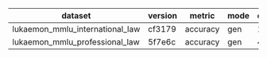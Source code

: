 | dataset | version | metric | mode | q3b_p_ft_hf |
|----- | ----- | ----- | ----- | -----|
| lukaemon_mmlu_international_law | cf3179 | accuracy | gen | 1.65 |
| lukaemon_mmlu_professional_law | 5f7e6c | accuracy | gen | 4.69 |
